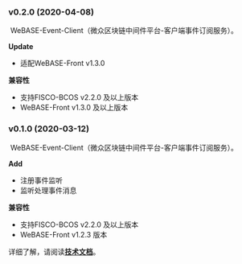 ### v0.2.0 (2020-04-08)

​	WeBASE-Event-Client（微众区块链中间件平台-客户端事件订阅服务）。

**Update**

- 适配WeBASE-Front v1.3.0

**兼容性**

- 支持FISCO-BCOS v2.2.0 及以上版本
- WeBASE-Front v1.3.0 及以上版本



### v0.1.0 (2020-03-12)

​	WeBASE-Event-Client（微众区块链中间件平台-客户端事件订阅服务）。

**Add**

- 注册事件监听
- 监听处理事件消息

**兼容性**

- 支持FISCO-BCOS v2.2.0 及以上版本
- WeBASE-Front v1.2.3 版本

详细了解，请阅读[**技术文档**](https://webasedoc.readthedocs.io/zh_CN/latest/)。
